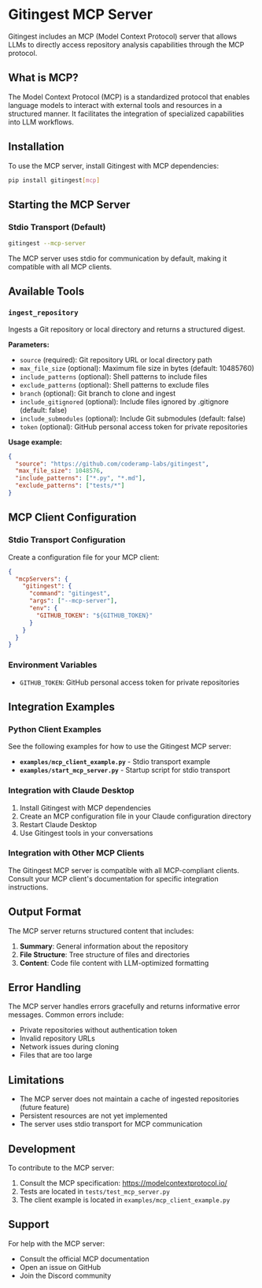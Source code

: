 # Gitingest MCP Server

Gitingest includes an MCP (Model Context Protocol) server that allows LLMs to directly access repository analysis capabilities through the MCP protocol.

## What is MCP?

The Model Context Protocol (MCP) is a standardized protocol that enables language models to interact with external tools and resources in a structured manner. It facilitates the integration of specialized capabilities into LLM workflows.

## Installation

To use the MCP server, install Gitingest with MCP dependencies:

```bash
pip install gitingest[mcp]
```

## Starting the MCP Server

### Stdio Transport (Default)

```bash
gitingest --mcp-server
```

The MCP server uses stdio for communication by default, making it compatible with all MCP clients.


## Available Tools

### `ingest_repository`

Ingests a Git repository or local directory and returns a structured digest.

**Parameters:**
- `source` (required): Git repository URL or local directory path
- `max_file_size` (optional): Maximum file size in bytes (default: 10485760)
- `include_patterns` (optional): Shell patterns to include files
- `exclude_patterns` (optional): Shell patterns to exclude files
- `branch` (optional): Git branch to clone and ingest
- `include_gitignored` (optional): Include files ignored by .gitignore (default: false)
- `include_submodules` (optional): Include Git submodules (default: false)
- `token` (optional): GitHub personal access token for private repositories

**Usage example:**
```json
{
  "source": "https://github.com/coderamp-labs/gitingest",
  "max_file_size": 1048576,
  "include_patterns": ["*.py", "*.md"],
  "exclude_patterns": ["tests/*"]
}
```

## MCP Client Configuration

### Stdio Transport Configuration

Create a configuration file for your MCP client:

```json
{
  "mcpServers": {
    "gitingest": {
      "command": "gitingest",
      "args": ["--mcp-server"],
      "env": {
        "GITHUB_TOKEN": "${GITHUB_TOKEN}"
      }
    }
  }
}
```


### Environment Variables

- `GITHUB_TOKEN`: GitHub personal access token for private repositories

## Integration Examples

### Python Client Examples

See the following examples for how to use the Gitingest MCP server:

- **`examples/mcp_client_example.py`** - Stdio transport example
- **`examples/start_mcp_server.py`** - Startup script for stdio transport

### Integration with Claude Desktop

1. Install Gitingest with MCP dependencies
2. Create an MCP configuration file in your Claude configuration directory
3. Restart Claude Desktop
4. Use Gitingest tools in your conversations

### Integration with Other MCP Clients

The Gitingest MCP server is compatible with all MCP-compliant clients. Consult your MCP client's documentation for specific integration instructions.

## Output Format

The MCP server returns structured content that includes:

1. **Summary**: General information about the repository
2. **File Structure**: Tree structure of files and directories
3. **Content**: Code file content with LLM-optimized formatting

## Error Handling

The MCP server handles errors gracefully and returns informative error messages. Common errors include:

- Private repositories without authentication token
- Invalid repository URLs
- Network issues during cloning
- Files that are too large

## Limitations

- The MCP server does not maintain a cache of ingested repositories (future feature)
- Persistent resources are not yet implemented
- The server uses stdio transport for MCP communication

## Development

To contribute to the MCP server:

1. Consult the MCP specification: https://modelcontextprotocol.io/
2. Tests are located in `tests/test_mcp_server.py`
3. The client example is located in `examples/mcp_client_example.py`

## Support

For help with the MCP server:

- Consult the official MCP documentation
- Open an issue on GitHub
- Join the Discord community
